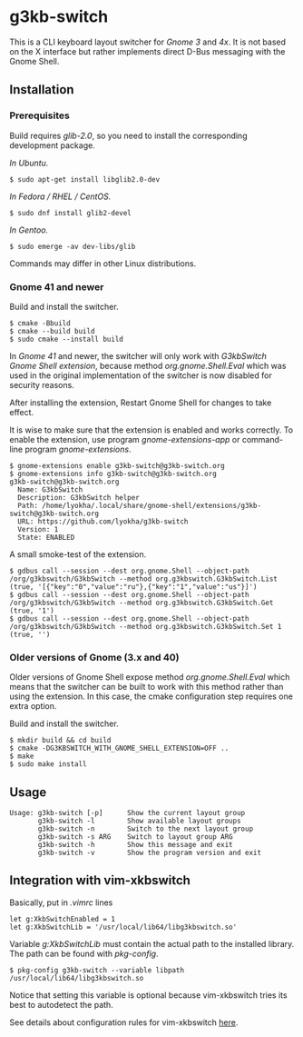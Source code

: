 g3kb-switch
===========

This is a CLI keyboard layout switcher for *Gnome 3* and *4x*. It is not based
on the X interface but rather implements direct D-Bus messaging with the Gnome
Shell.

Installation
------------

### Prerequisites

Build requires *glib-2.0*, so you need to install the corresponding development
package.

*In Ubuntu.*

```ShellSession
$ sudo apt-get install libglib2.0-dev
```

*In Fedora / RHEL / CentOS.*

```ShellSession
$ sudo dnf install glib2-devel
```

*In Gentoo.*

```ShellSession
$ sudo emerge -av dev-libs/glib
```

Commands may differ in other Linux distributions.

### Gnome 41 and newer

Build and install the switcher.

```ShellSession
$ cmake -Bbuild
$ cmake --build build
$ sudo cmake --install build
```

In *Gnome 41* and newer, the switcher will only work with *G3kbSwitch Gnome
Shell extension*, because method *org.gnome.Shell.Eval* which was used in the
original implementation of the switcher is now disabled for security reasons.

After installing the extension, Restart Gnome Shell for changes to take effect.

It is wise to make sure that the extension is enabled and works correctly. To
enable the extension, use program *gnome-extensions-app* or command-line program
*gnome-extensions*.

```ShellSession
$ gnome-extensions enable g3kb-switch@g3kb-switch.org
$ gnome-extensions info g3kb-switch@g3kb-switch.org
g3kb-switch@g3kb-switch.org
  Name: G3kbSwitch
  Description: G3kbSwitch helper
  Path: /home/lyokha/.local/share/gnome-shell/extensions/g3kb-switch@g3kb-switch.org
  URL: https://github.com/lyokha/g3kb-switch
  Version: 1
  State: ENABLED
```

A small smoke-test of the extension.

```ShellSession
$ gdbus call --session --dest org.gnome.Shell --object-path /org/g3kbswitch/G3kbSwitch --method org.g3kbswitch.G3kbSwitch.List
(true, '[{"key":"0","value":"ru"},{"key":"1","value":"us"}]')
$ gdbus call --session --dest org.gnome.Shell --object-path /org/g3kbswitch/G3kbSwitch --method org.g3kbswitch.G3kbSwitch.Get
(true, '1')
$ gdbus call --session --dest org.gnome.Shell --object-path /org/g3kbswitch/G3kbSwitch --method org.g3kbswitch.G3kbSwitch.Set 1
(true, '')
```

### Older versions of Gnome (3.x and 40)

Older versions of Gnome Shell expose method *org.gnome.Shell.Eval* which means
that the switcher can be built to work with this method rather than using the
extension. In this case, the cmake configuration step requires one extra option.

Build and install the switcher.

```ShellSession
$ mkdir build && cd build
$ cmake -DG3KBSWITCH_WITH_GNOME_SHELL_EXTENSION=OFF ..
$ make
$ sudo make install
```

Usage
-----

```ShellSession
Usage: g3kb-switch [-p]      Show the current layout group
       g3kb-switch -l        Show available layout groups
       g3kb-switch -n        Switch to the next layout group
       g3kb-switch -s ARG    Switch to layout group ARG
       g3kb-switch -h        Show this message and exit
       g3kb-switch -v        Show the program version and exit
```

Integration with vim-xkbswitch
------------------------------

Basically, put in *.vimrc* lines

```vim
let g:XkbSwitchEnabled = 1
let g:XkbSwitchLib = '/usr/local/lib64/libg3kbswitch.so'
```

Variable *g:XkbSwitchLib* must contain the actual path to the installed library.
The path can be found with *pkg-config*.

```ShellSession
$ pkg-config g3kb-switch --variable libpath
/usr/local/lib64/libg3kbswitch.so
```

Notice that setting this variable is optional because vim-xkbswitch tries its
best to autodetect the path. 

See details about configuration rules for vim-xkbswitch
[here](https://github.com/lyokha/vim-xkbswitch#basic-configuration).

